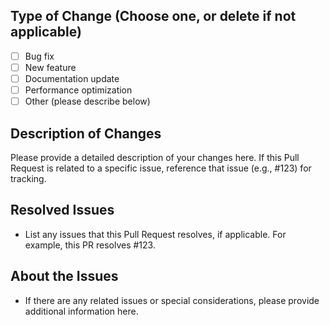 ## Type of Change (Choose one, or delete if not applicable)

- [ ] Bug fix
- [ ] New feature
- [ ] Documentation update
- [ ] Performance optimization
- [ ] Other (please describe below)

## Description of Changes

Please provide a detailed description of your changes here. If this Pull Request is related to a specific issue, reference that issue (e.g., #123) for tracking.

## Resolved Issues

- List any issues that this Pull Request resolves, if applicable. For example, this PR resolves #123.

## About the Issues

- If there are any related issues or special considerations, please provide additional information here.

